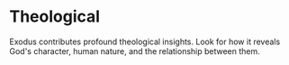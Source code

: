 # Theological

Exodus contributes profound theological insights. Look for how it reveals God's character, human nature, and the relationship between them.

